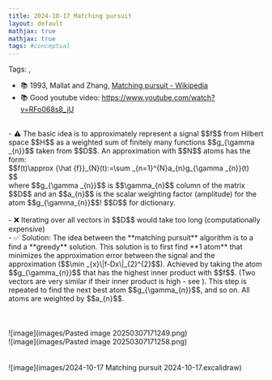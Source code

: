 ```yaml
---
title: 2024-10-17 Matching pursuit
layout: default 
mathjax: true
mathjax: true
tags: #conceptual
---
```

Tags:  , <br>
- 📚 1993, Mallat and Zhang, [Matching pursuit - Wikipedia](https://en.wikipedia.org/wiki/Matching_pursuit)<br>
- 📚 Good youtube video: https://www.youtube.com/watch?v=RFo068s8_jU<br>
<br>
- ⚠️ The basic idea is to approximately represent a signal $$f$$ from Hilbert space $$H$$ as a weighted sum of finitely many functions $$g_{\gamma _{n}}$$ taken from $$D$$. An approximation with $$N$$ atoms has the form: <br>
$$f(t)\approx {\hat {f}}_{N}(t):=\sum _{n=1}^{N}a_{n}g_{\gamma _{n}}(t)<br>
$$<br>
 where $$g_{\gamma _{n}}$$ is $$\gamma_{n}$$ column of the matrix $$D$$ and an $$a_{n}$$ is the scalar weighting factor (amplitude) for the atom $$g_{\gamma_{n}}$$! $$D$$ for dictionary.<br>
<br>
- ❌ Iterating over all vectors in $$D$$ would take too long (computationally expensive)<br>
- ✅ Solution: The idea between the **matching pursuit** algorithm is to a find a **greedy** solution. This solution is to first find **1 atom** that minimizes the approximation error between the signal and the approximation ($$\min _{x}\|f-Dx\|_{2}^{2}$$). Achieved by taking the atom $$g_{\gamma_{n}}$$ that has the highest inner product with $$f$$. (Two vectors are very similar if their inner product is high - see  ). This step is repeated to find the next best atom $$g_{\gamma_{n}}$$, and so on. All atoms are weighted by $$a_{n}$$.<br>
<br>
<br>
<br>
![image](images/Pasted image 20250307171249.png)<br>
![image](images/Pasted image 20250307171258.png)<br>
<br>
<br>
![image](images/2024-10-17 Matching pursuit 2024-10-17.excalidraw)<br>
<br>
<br>
<br>
<br>
<br>
